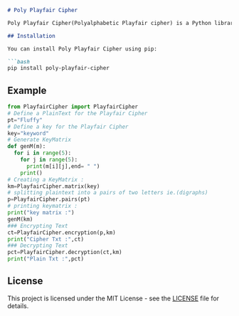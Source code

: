 ```markdown
# Poly Playfair Cipher

Poly Playfair Cipher(Polyalphabetic Playfair cipher) is a Python library that provides tools for encrypting and decrypting text using the Playfair Cipher with a customizable key matrix.

## Installation

You can install Poly Playfair Cipher using pip:

```bash
pip install poly-playfair-cipher
```

## Example
```python
from PlayfairCipher import PlayfairCipher
# Define a PlainText for the Playfair Cipher
pt="Fluffy"
# Define a key for the Playfair Cipher
key="keyword"
# Generate KeyMatrix 
def genM(m):
  for i in range(5):
    for j in range(5):
      print(m[i][j],end= " ")
    print()
# Creating a KeyMatrix :
km=PlayfairCipher.matrix(key)
# splitting plaintext into a pairs of two letters ie.(digraphs)
p=PlayfairCipher.pairs(pt)
# printing keymatrix :
print("key matrix :")
genM(km)
### Encrypting Text
ct=PlayfairCipher.encryption(p,km)
print("Cipher Txt :",ct)
### Decrypting Text
pct=PlayfairCipher.decryption(ct,km)
print("Plain Txt :",pct)

```

## License

This project is licensed under the MIT License - see the [LICENSE](LICENSE) file for details.
```
